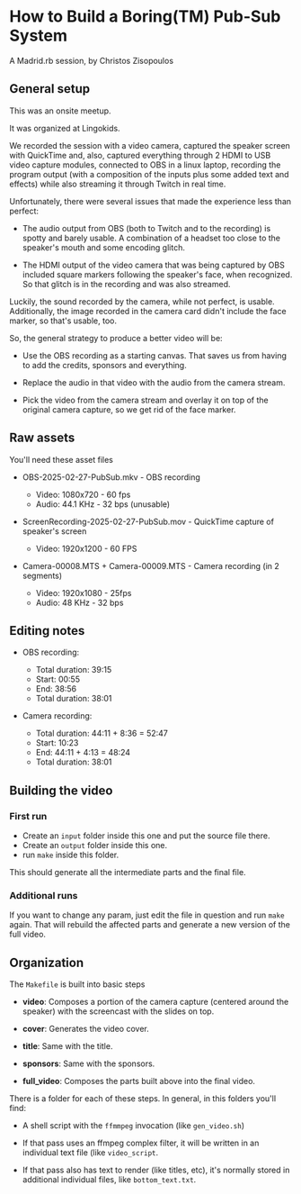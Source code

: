 # How to Build a Boring(TM) Pub-Sub System

A Madrid.rb session, by Christos Zisopoulos

## General setup

This was an onsite meetup.

It was organized at Lingokids.

We recorded the session with a video camera, captured the speaker
screen with QuickTime and, also, captured everything through 2 HDMI to
USB video capture modules, connected to OBS in a linux laptop,
recording the program output (with a composition of the inputs plus
some added text and effects) while also streaming it through Twitch in
real time.

Unfortunately, there were several issues that made the experience less
than perfect:

- The audio output from OBS (both to Twitch and to the recording) is
  spotty and barely usable. A combination of a headset too close to
  the speaker's mouth and some encoding glitch.
  
- The HDMI output of the video camera that was being captured by OBS
  included square markers following the speaker's face, when
  recognized. So that glitch is in the recording and was also
  streamed.
  
Luckily, the sound recorded by the camera, while not perfect, is
usable. Additionally, the image recorded in the camera card didn't
include the face marker, so that's usable, too.

So, the general strategy to produce a better video will be:

- Use the OBS recording as a starting canvas. That saves us from
  having to add the credits, sponsors and everything.
  
- Replace the audio in that video with the audio from the camera
  stream.
  
- Pick the video from the camera stream and overlay it on top of the
  original camera capture, so we get rid of the face marker.



## Raw assets

You'll need these asset files

- OBS-2025-02-27-PubSub.mkv - OBS recording
  - Video: 1080x720 - 60 fps
  - Audio: 44.1 KHz - 32 bps (unusable)

- ScreenRecording-2025-02-27-PubSub.mov - QuickTime capture of speaker's screen
  - Video: 1920x1200 - 60 FPS

- Camera-00008.MTS + Camera-00009.MTS - Camera recording (in 2 segments)
  - Video: 1920x1080 - 25fps
  - Audio: 48 KHz - 32 bps
  
## Editing notes

- OBS recording:
  - Total duration: 39:15
  - Start: 00:55
  - End: 38:56
  - Total duration: 38:01

- Camera recording:
  - Total duration: 44:11 + 8:36 = 52:47
  - Start: 10:23
  - End: 44:11 + 4:13 = 48:24
  - Total duration: 38:01

## Building the video

### First run

- Create an `input` folder inside this one and put the source file there.
- Create an `output` folder inside this one.
- run `make` inside this folder.

This should generate all the intermediate parts and the final file.

### Additional runs

If you want to change any param, just edit the file in question and
run `make` again. That will rebuild the affected parts and generate a
new version of the full video.

## Organization

The `Makefile` is built into basic steps

- **video**: Composes a portion of the camera capture (centered around
  the speaker) with the screencast with the slides on top.
  
- **cover**: Generates the video cover.

- **title**: Same with the title.

- **sponsors**: Same with the sponsors.

- **full_video**: Composes the parts built above into the final video.

There is a folder for each of these steps. In general, in this folders
you'll find:

- A shell script with the `ffmmpeg` invocation (like `gen_video.sh`)

- If that pass uses an ffmpeg complex filter, it will be written in an
  individual text file (like `video_script`.
  
- If that pass also has text to render (like titles, etc), it's
  normally stored in additional individual files, like
  `bottom_text.txt`.
